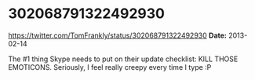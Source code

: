 # 302068791322492930
https://twitter.com/TomFrankly/status/302068791322492930
**Date:** 2013-02-14

The #1 thing Skype needs to put on their update checklist: KILL THOSE EMOTICONS. Seriously, I feel really creepy every time I type :P
